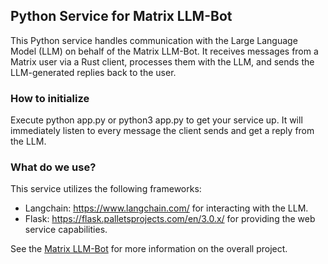 ## Python Service for Matrix LLM-Bot

This Python service handles communication with the Large Language Model (LLM) on behalf of the Matrix LLM-Bot. It receives messages from a Matrix user via a Rust client, processes them with the LLM, and sends the LLM-generated replies back to the user.

### How to initialize

Execute python app.py or python3 app.py to get your service up. It will immediately listen to every message the client sends and get a reply from the LLM.

### What do we use?

This service utilizes the following frameworks:

- Langchain: https://www.langchain.com/ for interacting with the LLM.
- Flask: https://flask.palletsprojects.com/en/3.0.x/ for providing the web service capabilities.

See the [Matrix LLM-Bot](https://github.com/ail3ngrimaldi/matrix-llm-bot) for more information on the overall project.
